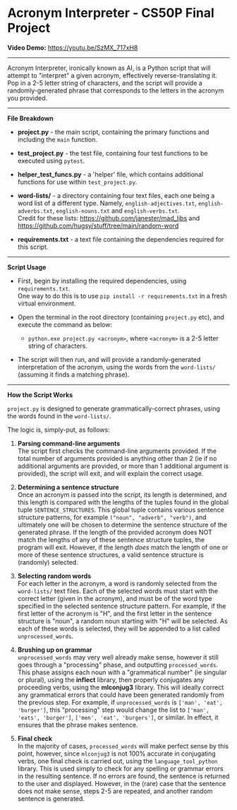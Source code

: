 # Acronym Interpreter - CS50P Final Project

**Video Demo:** https://youtu.be/SzMX_717xH8

---

Acronym Interpreter, ironically known as AI, is a Python script that will attempt to "interpret" a given acronym, effectively reverse-translating it.
<br>Pop in a 2-5 letter string of characters, and the script will provide a randomly-generated phrase that corresponds to the letters in the acronym you provided.

---

**File Breakdown**

- **project.py** - the main script, containing the primary functions and including the `main` function.

- **test_project.py** - the test file, containing four test functions to be executed using `pytest`.

- **helper_test_funcs.py** - a 'helper' file, which contains additional functions for use within `test_project.py`.

- **word-lists/** - a directory containing four text files, each one being a word list of a different type. Namely, `english-adjectives.txt`, `english-adverbs.txt`, `english-nouns.txt` and `english-verbs.txt`.
  <br>Credit for these lists: https://github.com/janester/mad_libs and https://github.com/hugsy/stuff/tree/main/random-word

- **requirements.txt** - a text file containing the dependencies required for this script.

---

**Script Usage**

- First, begin by installing the required dependencies, using `requirements.txt`.
  <br>One way to do this is to use `pip install -r requirements.txt` in a fresh virtual environment.

- Open the terminal in the root directory (containing `project.py` etc), and execute the command as below:

  - `python.exe project.py <acronym>`, where `<acronym>` is a 2-5 letter string of characters.

- The script will then run, and will provide a randomly-generated interpretation of the acronym, using the words from the `word-lists/` (assuming it finds a matching phrase).

---

**How the Script Works**

`project.py` is designed to generate grammatically-correct phrases, using the words found in the `word-lists/`.

The logic is, simply-put, as follows:

1. **Parsing command-line arguments**<br>
   The script first checks the command-line arguments provided. If the total number of arguments provided is anything other than 2 (ie if no additional arguments are provided, or more than 1 additional argument is provided), the script will exit, and will explain the correct usage.

2. **Determining a sentence structure**<br>
   Once an acronym is passed into the script, its length is determined, and this length is compared with the lengths of the tuples found in the global tuple `SENTENCE_STRUCTURES`. This global tuple contains various sentence structure patterns, for example `("noun", "adverb", "verb")`, and ultimately one will be chosen to determine the sentence structure of the generated phrase. If the length of the provided acronym does NOT match the lengths of any of these sentence structure tuples, the program will exit. However, if the length _does_ match the length of one or more of these sentence structures, a valid sentence structure is (randomly) selected.

3. **Selecting random words**<br>
   For each letter in the acronym, a word is randomly selected from the `word-lists/` text files. Each of the selected words must start with the correct letter (given in the acronym), and must be of the word type specified in the selected sentence structure pattern. For example, if the first letter of the acronym is "H", and the first letter in the sentence structure is "noun", a random noun starting with "H" will be selected. As each of these words is selected, they will be appended to a list called `unprocessed_words`.

4. **Brushing up on grammar**<br>
   `unprocessed_words` may very well already make sense, however it still goes through a "processing" phase, and outputting `processed_words`. This phase assigns each noun with a "grammatical number" (ie singular or plural), using the **inflect** library, then properly conjugates any proceeding verbs, using the **mlconjug3** library. This will ideally correct any grammatical errors that could have been generated randomly from the previous step. For example, if `unprocessed_words` is `['man', 'eat', 'burger']`, this "processing" step would change the list to `['man', 'eats', 'burger']`, `['men', 'eat', 'burgers']`, or similar. In effect, it ensures that the phrase makes sentence.

5. **Final check**<br>
   In the majority of cases, `processed_words` will make perfect sense by this point, however, since `mlconjug3` is not 100% accurate in conjugating verbs, one final check is carried out, using the `language_tool_python` library. This is used simply to check for any spelling or grammar errors in the resulting sentence. If no errors are found, the sentence is returned to the user and displayed. However, in the (rare) case that the sentence does not make sense, steps 2-5 are repeated, and another random sentence is generated.
